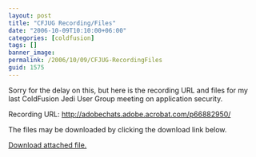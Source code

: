 ```yaml
---
layout: post
title: "CFJUG Recording/Files"
date: "2006-10-09T10:10:00+06:00"
categories: [coldfusion]
tags: []
banner_image: 
permalink: /2006/10/09/CFJUG-RecordingFiles
guid: 1575
---
```


Sorry for the delay on this, but here is the recording URL and files for my last ColdFusion Jedi User Group meeting on application security.

Recording URL: <a href="http://adobechats.adobe.acrobat.com/p66882950/">http://adobechats.adobe.acrobat.com/p66882950/</a>

The files may be downloaded by clicking the download link below.<p><a href='enclosures/D{% raw %}%3A%{% endraw %}5Cwebsites{% raw %}%5Cdev%{% endraw %}2Ecamdenfamily{% raw %}%2Ecom%{% endraw %}5Cenclosures{% raw %}%2Fsecpreso%{% endraw %}2Ezip'>Download attached file.</a></p>